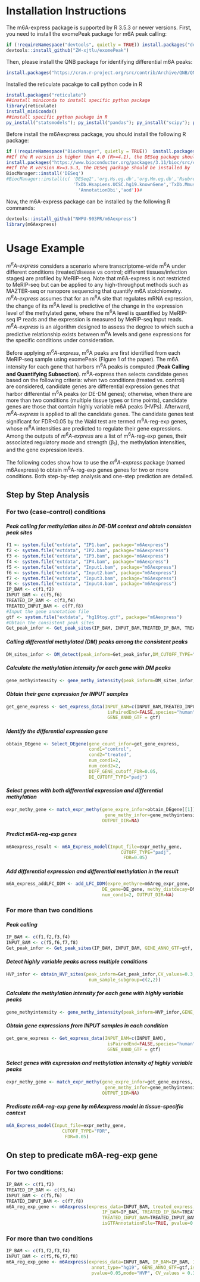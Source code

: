 # Installation Instructions
The m6A-express package is supported by R 3.5.3 or newer versions. First, you need to install the exomePeak package for m6A peak calling:

```r
if (!requireNamespace("devtools", quietly = TRUE)) install.packages("devtools")
devtools::install_github("ZW-xjtlu/exomePeak")
```

Then, please install the QNB package for identifying differential m6A peaks:
```r
install.packages("https://cran.r-project.org/src/contrib/Archive/QNB/QNB_1.1.11.tar.gz", repos = NULL, type="source")
```
Installed the reticulate pacakge to call python code in R
```r
install.packages("reticulate")
##install miniconda to install specific python package
library(reticulate)
install_miniconda()
##install specific python package in R
py_install("statsmodels"); py_install("pandas"); py_install("scipy"); py_install("numpy")
```
Before install the m6Aexpress package, you should install the following R package:
```r
if (!requireNamespace("BiocManager", quietly = TRUE))  install.packages("BiocManager")
##If the R version is higher than 4.0 (R>=4.1), the DESeq package should be installed by
install.packages("https://www.bioconductor.org/packages/3.11/bioc/src/contrib/DESeq_1.39.0.tar.gz", repos = NULL, type="source")
##If the R version R>=3.5.3, the DESeq package should be installed by
BiocManager::install('DESeq')
#BiocManager::install(c( 'DESeq2','org.Hs.eg.db','org.Mm.eg.db','Rsubread', 
                         'TxDb.Hsapiens.UCSC.hg19.knownGene','TxDb.Mmusculus.UCSC.mm10.knownGene',
                           'AnnotationDbi','aod'))#
```                       
Now, the m6A-express package can be installed by the following R commands:
```r
devtools::install_github("NWPU-903PR/m6Aexpress")
library(m6Aexpress)
```
# Usage Example
*m<sup>6</sup>A-express* considers a scenario where transcriptome-wide m<sup>6</sup>A under different conditions (treated/disease vs control; different tissues/infection 
stages) are profiled by MeRIP-seq. Note that m6A-express is not restricted to MeRIP-seq but can be applied to any high-throughput methods such as MAZTER-seq or nanopore 
sequencing that quantify m6A stoichiometry. *m<sup>6</sup>A-express* assumes that for an m<sup>6</sup>A site that regulates mRNA expression, the change of its m<sup>6</sup>A 
level is predictive of the change in the expression level of the methylated gene, where the m<sup>6</sup>A level is quantified by MeRIP-seq IP reads and the expression is 
measured by MeRIP-seq Input reads. *m<sup>6</sup>A-express* is an algorithm designed to assess the degree to which such a predictive relationship exists between 
m<sup>6</sup>A levels and gene expressions for the specific conditions under consideration. 

Before applying *m<sup>6</sup>A-express*, m<sup>6</sup>A peaks are first identified from each MeRIP-seq sample using exomePeak (Figure 1 of the paper). The m6A intensity for 
each gene that harbors m<sup>6</sup>A peaks is computed (**Peak Calling and Quantifying Subsection**). m<sup>6</sup>A-express then selects candidate genes based on the 
following criteria: when two conditions (treated vs. control) are considered, candidate genes are differential expression genes that harbor differential m<sup>6</sup>A peaks 
(or DE-DM genes); otherwise, when there are more than two conditions (multiple tissue types or time points), candidate genes are those that contain highly variable m6A peaks 
(HVPs). Afterward, *m<sup>6</sup>A-express* is applied to all the candidate genes. The candidate genes test significant for FDR<0.05 by the Wald test are termed 
m<sup>6</sup>A-reg-exp genes, whose m<sup>6</sup>A intensities are predicted to regulate their gene expressions. Among the outputs of *m<sup>6</sup>A-express* are a list of 
m<sup>6</sup>A-reg-exp genes, their associated regulatory mode and strength (β<sub>1</sub>), the methylation intensities, and the gene expression levels.  

The following codes show how to use the *m<sup>6</sup>A-express* package (named m6Aexpress) to obtain m<sup>6</sup>A-reg-exp genes genes for two or more conditions. Both step-by-step analysis and one-step prediction are detailed. 


## Step by Step Analysis
### For two (case-control) conditions
#### *Peak calling for methylation sites in DE-DM context and obtain consisten peak sites*
```r
f1 <- system.file("extdata", "IP1.bam", package="m6Aexpress")
f2 <- system.file("extdata", "IP2.bam", package="m6Aexpress")
f3 <- system.file("extdata", "IP3.bam", package="m6Aexpress")
f4 <- system.file("extdata", "IP4.bam", package="m6Aexpress")
f5 <- system.file("extdata", "Input1.bam", package="m6Aexpress")
f6 <- system.file("extdata", "Input2.bam", package="m6Aexpress")
f7 <- system.file("extdata", "Input3.bam", package="m6Aexpress")
f8 <- system.file("extdata", "Input4.bam", package="m6Aexpress")
IP_BAM <- c(f1,f2)
INPUT_BAM <- c(f5,f6)
TREATED_IP_BAM <- c(f3,f4)
TREATED_INPUT_BAM <- c(f7,f8)
#Input the gene annotation file  
gtf <- system.file("extdata", "hg19toy.gtf", package="m6Aexpress")
#Obtain the consistent peak sites
Get_peak_infor <- Get_peak_sites(IP_BAM, INPUT_BAM,TREATED_IP_BAM, TREATED_INPUT_BAM, GENE_ANNO_GTF=gtf, species="human")
```
#### *Calling differential methylated (DM) peaks among the consistent peaks* 
```r
DM_sites_infor <- DM_detect(peak_inform=Get_peak_infor,DM_CUTOFF_TYPE="pvalue",num_ctl=2, diff_peak_pvalue=0.05)
```
#### *Calculate the methylation intensity for each gene with DM peaks*
```r
gene_methyintensity <- gene_methy_intensity(peak_inform=DM_sites_infor,txdbinfor=TXDB,GENE_ANNO_GTF=NA, species="human")
```
#### *Obtain their gene expression for INPUT samples*
```r
get_gene_express <- Get_express_data(INPUT_BAM=c(INPUT_BAM,TREATED_INPUT_BAM ), 
                                      isPairedEnd=FALSE,species="human",
                                      GENE_ANNO_GTF = gtf)
```                                      
#### *Identify the differential expression gene*
```r
obtain_DEgene <- Select_DEgene(gene_count_infor=get_gene_express,
                               cond1="control", 
                               cond2="treated",
                               num_cond1=2, 
                               num_cond2=2,
                               DIFF_GENE_cutoff_FDR=0.05,
                               DE_CUTOFF_TYPE="padj") 
```
#### *Select genes with both differential expression and differential methylation*
```r
expr_methy_gene <- match_expr_methy(gene_expre_infor=obtain_DEgene[[1]], 
                                     gene_methy_infor=gene_methyintensity,
                                    OUTPUT_DIR=NA)
```                                    
#### *Predict m6A-reg-exp genes* 
```r
m6Aexpress_result <- m6A_Express_model(Input_file=expr_methy_gene,
                                           CUTOFF_TYPE="padj", 
                                            FDR=0.05)
```                                            
#### *Add differential expression and differential methylation in the result* 
```r
m6A_express_addLFC_DDM <- add_LFC_DDM(expre_methyre=m6Areg_expr_gene, 
                                    DE_gene=DE_gene, methy_distdecay=DM_methy,
                                    num_cond1=2, OUTPUT_DIR=NA)
```
### For more than two conditions
#### *Peak calling*
```r
IP_BAM <- c(f1,f2,f3,f4)
INPUT_BAM <- c(f5,f6,f7,f8)
Get_peak_infor <- Get_peak_sites(IP_BAM, INPUT_BAM, GENE_ANNO_GTF=gtf, species="human")
```
#### *Detect highly variable peaks  across multiple conditions*
```r
HVP_infor <- obtain_HVP_sites(peak_inform=Get_peak_infor,CV_values=0.3,
                               num_sample_subgroup=c(2,2))
```                            
#### *Calculate the methylation intensity for each gene with highly variable peaks*
```r
gene_methyintensity <- gene_methy_intensity(peak_inform=HVP_infor,GENE_ANNO_GTF=gtf, species="human")
```
#### *Obtain gene expressions from INPUT samples in each condition*
```r
get_gene_express <- Get_express_data(INPUT_BAM=c(INPUT_BAM), 
                                      isPairedEnd=FALSE,species="human",
                                      GENE_ANNO_GTF = gtf)
```                                      
#### *Select genes with expression and methylation intensity of highly variable peaks*
```r
expr_methy_gene <- match_expr_methy(gene_expre_infor=get_gene_express, 
                                     gene_methy_infor=gene_methyintensity,
                                    OUTPUT_DIR=NA)
```                                    
#### *Predicate m6A-reg-exp gene by m6Aexpress model in tissue-specific context* 
```r
m6A_Express_model(Input_file=expr_methy_gene,
                     CUTOFF_TYPE="FDR", 
                      FDR=0.05)
```
## On step to predicate m6A-reg-exp gene
### For two conditions:
```r
IP_BAM <- c(f1,f2)
TREATED_IP_BAM <- c(f3,f4) 
INPUT_BAM <- c(f5,f6) 
TREATED_INPUT_BAM <- c(f7,f8) 
m6A_reg_exp_gene <- m6Aexpress(express_data=INPUT_BAM, treated_express_data=TREATED_INPUT_BAM, 
                                    IP_BAM=IP_BAM, TREATED_IP_BAM=TREATED_IP_BAM, INPUT_BAM=INPUT_BAM, 
                                    TREATED_INPUT_BAM=TREATED_INPUT_BAM,annot_type="hg19", GENE_ANNO_GTF=gtf,
                                    isGTFAnnotationFile=TRUE, pvalue=0.05,mode="DE-DM")
```                                    
### For more than two conditions
```r
IP_BAM <- c(f1,f2,f3,f4)
INPUT_BAM <- c(f5,f6,f7,f8) 
m6A_reg_exp_gene <- m6Aexpress(express_data=INPUT_BAM, IP_BAM=IP_BAM, INPUT_BAM=INPUT_BAM, 
                                annot_type="hg19", GENE_ANNO_GTF=gtf,isGTFAnnotationFile=TRUE, 
                                pvalue=0.05,mode="HVP", CV_values = 0.3, num_sample_subgroup=c(2,2))
```                                

